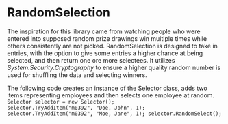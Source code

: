 # RandomSelection
The inspiration for this library came from watching people who were entered into supposed random prize drawings win multiple times while others consistently are not picked.  RandomSelection is designed to take in entries, with the option to give some entries a higher chance at being selected, and then return one ore more selectees.  It utilizes *System.Security.Cryptography* to ensure a higher quality random number is used for shuffling the data and selecting winners.  

The following code creates an instance of the Selector class, adds two items representing employees and then selects one employee at random.
<code>
Selector selector = new Selector();
selector.TryAddItem("m0392", "Doe, John", 1); 
selector.TryAddItem("m0392", "Moe, Jane", 1); 
selector.RandomSelect();
</code>
